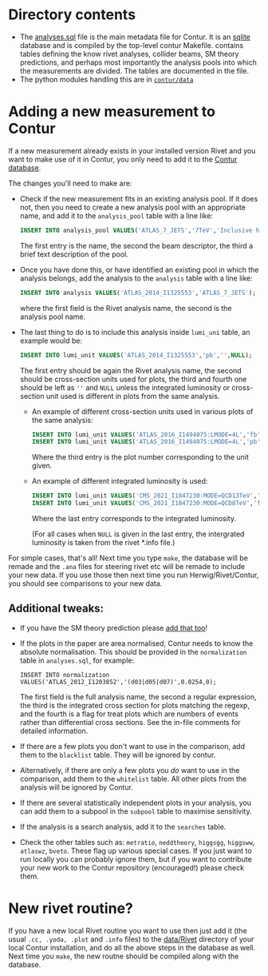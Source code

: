 # Directory contents

- The [analyses.sql](analyses.sql) file is the main metadata file for Contur. It is an [sqlite](https://www.sqlite.org/index.html) database and is compiled by the top-level contur Makefile.
 contains tables defining the know rivet analyses, collider beams, SM theory predictions, and perhaps most importantly the analysis pools into which the measurements are divided. The tables are documented in the file.
- The python modules handling this are in  [`contur/data`](../../contur/data)

# Adding a new measurement to Contur

If a new measurement already exists in your installed version Rivet and you want to make use of it in Contur, you
only need to add it to the [Contur database](analyses.sql).

The changes you'll need to make are:

- Check if the new measurement fits in an existing analysis pool. If it does not, then you need to create a new analysis pool with an appropriate name, and add it to the ``analysis_pool`` table with a line like: 

   ```sql
   INSERT INTO analysis_pool VALUES('ATLAS_7_JETS','7TeV','Inclusive hadronic final states');
   ```
   
   The first entry is the name, the second the beam descriptor, the third a brief text description of the pool.

- Once you have done this, or have identified an existing pool in which the analysis belongs, add the analysis to the ``analysis`` table with a line like: 

   ```sql
   INSERT INTO analysis VALUES('ATLAS_2014_I1325553','ATLAS_7_JETS');
   ```

   where the first field is the Rivet analysis name, the second is the analysis pool name. 

- The last thing to do is to include this analysis inside ```lumi_uni``` table, an example would be:

   ```sql
   INSERT INTO lumi_unit VALUES('ATLAS_2014_I1325553','pb','',NULL);
   ```
   The first entry should be again the Rivet analysis name, the second should be cross-section units used for plots, the third and fourth one should be left as ```''``` and ```NULL``` unless the integrated luminosity or cross-section unit used is different in plots from the same analysis.

   - An example of different cross-section units used in various plots of the same analysis:
      ```sql
      INSERT INTO lumi_unit VALUES('ATLAS_2016_I1494075:LMODE=4L','fb','d0[2-3]',NULL);
      INSERT INTO lumi_unit VALUES('ATLAS_2016_I1494075:LMODE=4L','pb','d0[4-5]',NULL);
      ```
      Where the third entry is the plot number corresponding to the unit given.
   - An example of different integrated luminosity is used:
      ```SQL
      INSERT INTO lumi_unit VALUES('CMS_2021_I1847230:MODE=QCD13TeV','fb','',2.3); -- 13TeV mode three jets
      INSERT INTO lumi_unit VALUES('CMS_2021_I1847230:MODE=QCD8TeV','fb','',19.8); -- 8TeV mode three jets
      ```
      Where the last entry corresponds to the integrated luminosity.
      
      (For all cases when ```NULL``` is given in the last entry, the intergrated luminosity is taken from the rivet *.info file.)

For simple cases, that's all! Next time you type ``make``, the database will be remade and the ``.ana`` files for steering rivet etc will be remade to include your new data. If you use those then next time you run Herwig/Rivet/Contur, you should see comparisons to your new data.

## Additional tweaks:

- If you have the SM theory prediction please [add that too](../Theory/README.md)!

- If the plots in the paper are area normalised, Contur needs to know the absolute normalisation. This should be provided in the ``normalization`` table in ``analyses.sql``, for example: 

   ```
   INSERT INTO normalization VALUES('ATLAS_2012_I1203852','(d03|d05|d07)',0.0254,0);
   ``` 
   The first field is the full analysis name, the second a regular expression, the third is the integrated cross section for plots matching the regexp, and the fourth is a flag for treat plots which are numbers of events rather than differential cross sections. See the in-file comments for detailed information.

- If there are a few plots you don't want to use in the comparison, add them to the ``blacklist`` table. They will be ignored by contur.

- Alternatively, if there are only a few plots you *do* want to use in the comparison, add them to the ``whitelist`` table. All other plots from the analysis will be ignored by Contur.

- If there are several statistically independent plots in your analysis, you can add them to a subpool in the ``subpool`` table to maximise sensitivity.

- If the analysis is a search analysis, add it to the ``searches`` table.

- Check the other tables such as: ``metratio``, ``neddtheory``, ``higgsgg``, ``higgsww``, ``atlaswz``, ``bveto``. These flag up various special cases. If you just want to run locally you can probably ignore them, but if you want to contribute your new work to the Contur repository (encouraged!) please check them.

# New rivet routine?

If you have a new local Rivet routine you want to use then just add it (the usual ``.cc, .yoda, .plot`` and ``.info`` files) to the [data/Rivet](../Rivet) directory of your local Contur installation, and do all the above steps in the database as well. Next time you ``make``, the new routne should be compiled along with the database.


